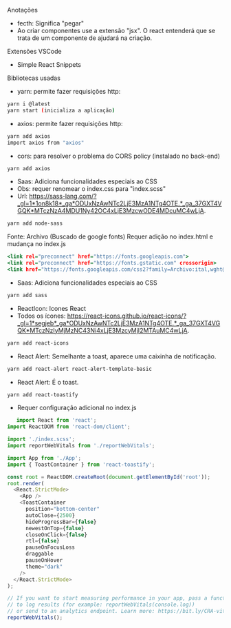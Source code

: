 Anotações

- fecth: Significa "pegar"
- Ao criar componentes use a extensão "jsx". O react entenderá que se trata de um componente de ajudará na criação.

Extensões VSCode

- Simple React Snippets

Bibliotecas usadas

- yarn: permite fazer requisições http:

```bash
yarn i @latest
yarn start (inicializa a aplicação)
```

- axios: permite fazer requisições http:

```bash
yarn add axios
import axios from "axios"
```

- cors: para resolver o problema do CORS policy (instalado no back-end)

```bash
yarn add axios
```

- Saas: Adiciona funcionalidades especiais ao CSS
- Obs: requer renomear o index.css para "index.scss"
- Url: https://sass-lang.com/?_gl=1*1on8k18*_ga*ODUxNzAwNTc2LjE3MzA1NTg4OTE.*_ga_37GXT4VGQK*MTczNzA4MDU1Ny42OC4xLjE3MzcwODE4MDcuMC4wLjA.

```bash
yarn add node-sass
```

Fonte: Archivo (Buscado de google fonts)
Requer adição no index.html e mudança no index.js

```index.html
<link rel="preconnect" href="https://fonts.googleapis.com">
<link rel="preconnect" href="https://fonts.gstatic.com" crossorigin>
<link href="https://fonts.googleapis.com/css2?family=Archivo:ital,wght@0,100..900;1,100..900&display=swap" rel="stylesheet">
```

- Saas: Adiciona funcionalidades especiais ao CSS

```bash
yarn add sass
```

- ReactIcon: Icones React
- Todos os ícones: https://react-icons.github.io/react-icons/?_gl=1*segjeb*_ga*ODUxNzAwNTc2LjE3MzA1NTg4OTE.*_ga_37GXT4VGQK*MTczNzIyMjMzNC43Ni4xLjE3MzcyMjI2MTAuMC4wLjA.

```bash
yarn add react-icons
```

- React Alert: Semelhante a toast, aparece uma caixinha de notificação.

```bash
yarn add react-alert react-alert-template-basic
```

- React Alert: É o toast.

```bash
yarn add react-toastify
```

- Requer configuração adicional no index.js

```index.js
   import React from 'react';
import ReactDOM from 'react-dom/client';

import './index.scss';
import reportWebVitals from './reportWebVitals';

import App from './App';
import { ToastContainer } from 'react-toastify';

const root = ReactDOM.createRoot(document.getElementById('root'));
root.render(
  <React.StrictMode>
    <App />
    <ToastContainer
      position="bottom-center"
      autoClose={2500}
      hideProgressBar={false}
      newestOnTop={false}
      closeOnClick={false}
      rtl={false}
      pauseOnFocusLoss
      draggable
      pauseOnHover
      theme="dark"
    />
  </React.StrictMode>
);

// If you want to start measuring performance in your app, pass a function
// to log results (for example: reportWebVitals(console.log))
// or send to an analytics endpoint. Learn more: https://bit.ly/CRA-vitals
reportWebVitals();

```
